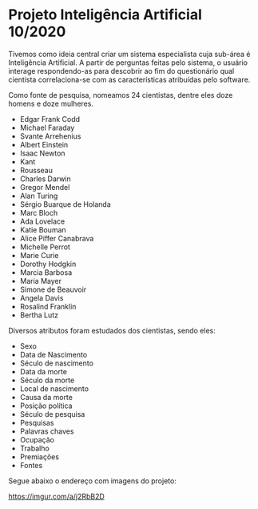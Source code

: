 # Projeto Inteligência Artificial 10/2020

Tivemos como ideia central criar um sistema especialista cuja sub-área é Inteligência Artificial. A partir de perguntas feitas pelo sistema, o usuário interage respondendo-as para descobrir ao fim do questionário qual cientista correlaciona-se com as características atribuídas pelo software. 

Como fonte de pesquisa, nomeamos 24 cientistas, dentre eles doze homens e doze mulheres. 

- Edgar Frank Codd
- Michael Faraday
- Svante Arrehenius
- Albert Einstein
- Isaac Newton
- Kant
- Rousseau
- Charles Darwin
- Gregor Mendel
- Alan Turing
- Sérgio Buarque de Holanda
- Marc Bloch
- Ada Lovelace
- Katie Bouman
- Alice Piffer Canabrava
- Michelle Perrot
- Marie Curie
- Dorothy Hodgkin
- Marcia Barbosa
- Maria Mayer
- Simone de Beauvoir
- Angela Davis
- Rosalind Franklin
- Bertha Lutz

Diversos atributos foram estudados dos cientistas, sendo eles: 

- Sexo
- Data de Nascimento
- Século de nascimento
- Data da morte
- Século da morte
- Local de nascimento
- Causa da morte
- Posição política
- Século de pesquisa
- Pesquisas
- Palavras chaves
- Ocupação
- Trabalho
- Premiações
- Fontes

Segue abaixo o endereço com imagens do projeto: 

https://imgur.com/a/j2RbB2D
